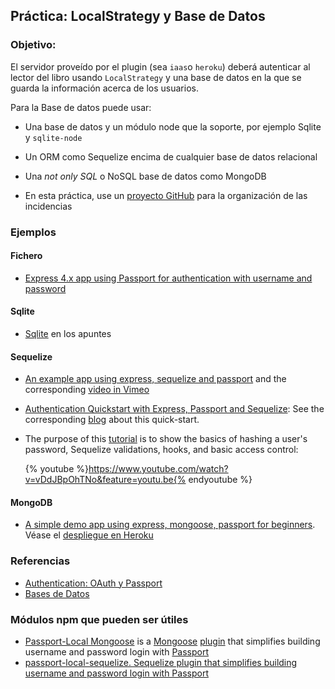 ## Práctica: LocalStrategy y Base de Datos

<!--sec data-title="Descripción" data-id="sectiondescripcion" data-show=true ces-->
### Objetivo:

El servidor proveído por el plugin (sea `iaas`o `heroku`) deberá autenticar al lector
del libro  usando `LocalStrategy` y una base de datos en la que se guarda la información acerca de los usuarios.

Para la Base de datos  puede usar:

* Una base de datos y un módulo node que la soporte, por ejemplo Sqlite y `sqlite-node`
* Un ORM como Sequelize encima de cualquier base de datos relacional
* Una *not only SQL* o NoSQL base de datos como MongoDB

* En esta práctica, use un [proyecto GitHub](../apuntes/github/README.md) para la organización de las incidencias

<!-- endsec -->

<!--sec data-title="Ejemplos y Referencias" data-id="sectionejemplos" data-show=true ces-->

### Ejemplos

#### Fichero
* [Express 4.x app using Passport for authentication with username and password](https://github.com/ULL-ESIT-SYTW-1617/express-4.x-local-example)

#### Sqlite

* [Sqlite](../apuntes/db/sqlite/README.md) en los apuntes

#### Sequelize

* [An example app using express, sequelize and passport](https://github.com/ga-wdi-lessons/express-passport-sequelize) and the corresponding [video in Vimeo](https://vimeo.com/137368290)
  <!-- - {% video %}https://vimeo.com/137368290{% endvideo %} -->
* [Authentication Quickstart with Express, Passport and Sequelize](https://github.com/stribny/auth-quickstart): See the corresponding [blog](http://stribny.name/blog/2015/09/authentication-quickstart-with-express-passport-and-sequelize) about this quick-start.

* The purpose of this [tutorial](https://youtu.be/vDdJBpOhTNo) is to show the basics of hashing a user's password, Sequelize validations, hooks, and basic access control:

  {% youtube %}https://www.youtube.com/watch?v=vDdJBpOhTNo&feature=youtu.be{% endyoutube %}

#### MongoDB
* [A simple demo app using express, mongoose, passport for beginners](https://github.com/madhums/node-express-mongoose-demo). Véase el [despliegue en Heroku](http://nodejs-express-demo.herokuapp.com/)

### Referencias

* [Authentication: OAuth y Passport](../apuntes/authentication/README.md)
* [Bases de Datos](../apuntes/db/README.md)

### Módulos npm que pueden ser útiles

* [Passport-Local Mongoose](https://github.com/saintedlama/passport-local-mongoose)
  is a [Mongoose](http://mongoosejs.com/) [plugin](http://mongoosejs.com/docs/plugins.html) 
  that simplifies building username and password login with [Passport](http://passportjs.org)
* [passport-local-sequelize. Sequelize plugin that simplifies building username and password login with Passport](https://www.npmjs.com/package/passport-local-sequelize)


<!-- endsec -->
